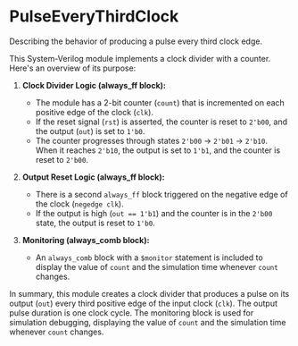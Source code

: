 # PulseEveryThirdClock
Describing the behavior of producing a pulse every third clock edge.

This System-Verilog module implements a clock divider with a counter. Here's an overview of its purpose:

1. **Clock Divider Logic (always_ff block):**
   - The module has a 2-bit counter (`count`) that is incremented on each positive edge of the clock (`clk`).
   - If the reset signal (`rst`) is asserted, the counter is reset to `2'b00`, and the output (`out`) is set to `1'b0`.
   - The counter progresses through states `2'b00` -> `2'b01` -> `2'b10`. When it reaches `2'b10`, the output is set to `1'b1`, and the counter is reset to `2'b00`.

2. **Output Reset Logic (always_ff block):**
   - There is a second `always_ff` block triggered on the negative edge of the clock (`negedge clk`).
   - If the output is high (`out == 1'b1`) and the counter is in the `2'b00` state, the output is reset to `1'b0`.

3. **Monitoring (always_comb block):**
   - An `always_comb` block with a `$monitor` statement is included to display the value of `count` and the simulation time whenever `count` changes.

In summary, this module creates a clock divider that produces a pulse on its output (`out`) 
every third positive edge of the input clock (`clk`). The output pulse duration is one clock cycle. 
The monitoring block is used for simulation debugging, displaying the value of `count` and the simulation time whenever `count` changes.
